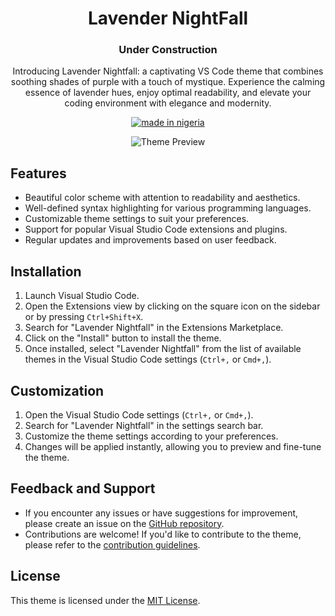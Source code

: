 <div align="center">

# Lavender NightFall

### Under Construction

Introducing Lavender Nightfall: a captivating VS Code theme that combines soothing shades of purple with a touch of mystique. Experience the calming essence of lavender hues, enjoy optimal readability, and elevate your coding environment with elegance and modernity.

[![made in nigeria](https://img.shields.io/badge/made%20in-nigeria-008751.svg?style=for-the-badge)](https://github.com/acekyd/made-in-nigeria)

![Theme Preview](https://i.imgur.com/snW9Xim.png)
</div>

## Features
- Beautiful color scheme with attention to readability and aesthetics.
- Well-defined syntax highlighting for various programming languages.
- Customizable theme settings to suit your preferences.
- Support for popular Visual Studio Code extensions and plugins.
- Regular updates and improvements based on user feedback.

## Installation
1. Launch Visual Studio Code.
2. Open the Extensions view by clicking on the square icon on the sidebar or by pressing `Ctrl+Shift+X`.
3. Search for "Lavender Nightfall" in the Extensions Marketplace.
4. Click on the "Install" button to install the theme.
5. Once installed, select "Lavender Nightfall" from the list of available themes in the Visual Studio Code settings (`Ctrl+,` or `Cmd+,`).

## Customization
1. Open the Visual Studio Code settings (`Ctrl+,` or `Cmd+,`).
2. Search for "Lavender Nightfall" in the settings search bar.
3. Customize the theme settings according to your preferences.
4. Changes will be applied instantly, allowing you to preview and fine-tune the theme.

## Feedback and Support
- If you encounter any issues or have suggestions for improvement, please create an issue on the [GitHub repository](https://github.com/Paul-Taiwo/lavender-nightfall/issues).
- Contributions are welcome! If you'd like to contribute to the theme, please refer to the [contribution guidelines](https://github.com/Paul-Taiwo/lavender-nightfall/blob/main/CONTRIBUTING.md).


## License
This theme is licensed under the [MIT License](https://github.com/Paul-Taiwo/lavender-nightfall/blob/main/LICENSE).

